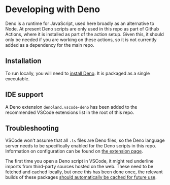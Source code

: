 # Developing with Deno

Deno is a runtime for JavaScript, used here broadly as an alternative to Node.
At present Deno scripts are only used in this repo as part of Github Actions,
where it is installed as part of the action setup. Given this, it should only
be needed if you are working on these actions, so it is not currently added as
a dependency for the main repo.

## Installation

To run locally, you will need to [install Deno](https://deno.land/#installation).
It is packaged as a single executable.

## IDE support

A Deno extension `denoland.vscode-deno` has been added to the recommended VSCode
extensions list in the root of this repo.

## Troubleshooting

VSCode won't assume that all `.ts` files are Deno files, so the Deno language
server needs to be specifically enabled for the Deno scripts in this repo.
Information on configuration can be found on [the extension page](https://marketplace.visualstudio.com/items?itemName=denoland.vscode-deno).

The first time you open a Deno script in VSCode, it might red underline imports
from third-party sources hosted on the web. These need to be fetched and cached
locally, but once this has been done once, the relevant builds of these packages
[should automatically be cached for future use](https://deno.land/manual@v1.21.1/linking_to_external_code#linking-to-third-party-code).
